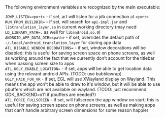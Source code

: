The following environment variables are recognized by the main executable:

`JDWP_LISTEN=<port>` - if set, art will listen for a jdb connection at `<port>`  
`RUN_FROM_BUILDDIR=` - if set, will search for `api-impl.jar` and `libtranslation_layer.so` in current working directory (may need `LD_LIBRARY_PATH=.` as well for `libandroid.so.0`)  
`ANDROID_APP_DATA_DIR=<path>` - if set, overrides the default path of `~/.local/android_translation_layer` for storing app data  
`ATL_DISABLE_WINDOW_DECORATIONS=` - if set, window decorations will be disabled; 
this is useful for saving screen space on phone screens, as well as working around the fact that we currently don't account for the titlebar when passing screen size to apps  
`ATL_UGLY_ENABLE_LOCATION=` - if set, apps will be able to get location data using the relevant android APIs. (TODO: use bubblewrap)  
`UGLY_HACK_FOR_VR` - if set, EGL will use XWayland display on Wayland. This means the app won't be able to draw to it's window, but it will be able to use pbuffers which are not available on wayland. (TODO: just recommend GDK_BACKEND=x11 if pbuffers are needed?)  
`ATL_FORCE_FULLSCREEN` - if set, will fullscreen the app window on start; this is useful for saving screen space on phone screens, as well as making apps that can't handle arbitrary screen dimensions for some reason happier  
